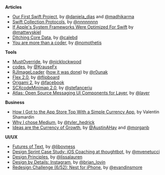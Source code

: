 **Articles**

* [Our First Swift Project](http://tech.ustwo.com/2015/02/19/our-first-swift-project/), by [@daniela_dias](https://twitter.com/daniela_dias) and [@madhikarma](https://twitter.com/madhikarma/)
* [Swift Collection Protocols](http://nshipster.com/swift-collection-protocols/), by [@nnnnnnnn](https://twitter.com/nnnnnnnn)
* [If Apple's System Frameworks Were Optimized For Swift](http://mattwyskiel.github.io/posts/2015/02/16/if-apples-system-frameworks-were-optimized-for-swift.html) by [@mattwyskiel](https://twitter.com/mattwyskiel)
* [Ditching Core Data](https://medium.com/the-way-north/ditching-core-data-865c1bb5564c), by [@calebd](https://twitter.com/calebd)
* [You are more than a coder](http://nomothetis.svbtle.com/you-are-more-than-a-coder), by [@nomothetis](https://twitter.com/nomothetis)

**Tools**

* [MustOverride](https://github.com/nicklockwood/MustOverride), by [@nicklockwood](https://twitter.com/nicklockwood)
* [codes](https://github.com/KrauseFx/codes), by [@KrauseFx](https://twitter.com/KrauseFx)
* [RJImageLoader](https://github.com/rounak/RJImageLoader) ([how it was done](http://www.raywenderlich.com/94302/implement-circular-image-loader-animation-cashapelayer)) by [@r0unak](https://twitter.com/r0unak)
* [Flex 2.0](https://github.com/Flipboard/FLEX/releases/tag/2.0.0), by [@flipboard](https://twitter.com/flipboard)
* [Origami 2](https://code.facebook.com/posts/883904991672650/introducing-origami-live/), by [@facebook](https://twitter.com/facebook)
* [SCXcodeMinimap 2.0](https://github.com/stefanceriu/SCXcodeMiniMap), by [@stefanceriu](https://twitter.com/stefanceriu)
* [Atlas: Open Source Messaging UI Components for Layer](http://blog.layer.com/introducing-atlas/), by [@layer](https://twitter.com/layer)

**Business**

* [How I Got to the App Store Top With a Simple Currency App](http://kukuruku.co/hub/ios/how-i-got-to-the-app-store-top-with-a-simple-currency-app), by Valentin Shamardin 
* [Why I chose Medium](https://medium.com/@t/why-i-chose-medium-59be7a0062a8), by [@tyler_hedrick](https://twitter.com/tyler_hedrick)
* [Ideas are the Currency of Growth](https://blog.branch.io/ideas-are-the-currency-of-growth), by [@AustinAHay](https://twitter.com/AustinAHay) and [@morganb](https://twitter.com/morganb)

**UI/UX** 

* [Futures of Text](http://whoo.ps/2015/02/23/futures-of-text), by [@libovness](https://twitter.com/libovness)
* [Design Sprint Case Study: iOS Coaching at thoughtbot](https://robots.thoughtbot.com/ios-coaching-product-design-sprint), by [@mvenetucci](https://twitter.com/mvenetucci)
* [Design Principles](http://learndesignprinciples.com/), by [@lissalauren](https://twitter.com/lissalauren)
* [Design by Details: Instagram](http://blog.brianlovin.com/design-details-instagram-for-ios/), by [@brian_lovin](https://twitter.com/brian_lovin)
* [Redesign Challenge (6/52): Nest for iPhone](https://medium.com/weekly-redesign-challenge/redesign-challenge-6-52-nest-for-iphone-d322c6778941), by [@evandinsmore](https://twitter.com/evandinsmore)
